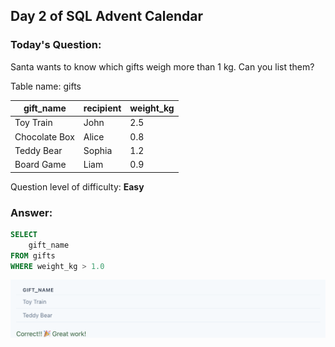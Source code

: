 ## Day 2 of SQL Advent Calendar

### Today's Question:

Santa wants to know which gifts weigh more than 1 kg. Can you list them?

Table name: gifts

gift_name     | recipient | weight_kg
--------------|-----------|----------
Toy Train     | John      | 2.5
Chocolate Box | Alice     | 0.8
Teddy Bear    | Sophia    | 1.2
Board Game    | Liam      | 0.9

Question level of difficulty:
**Easy**

### Answer:

```sql
SELECT 
    gift_name
FROM gifts
WHERE weight_kg > 1.0
```
![day02](../img/day02.png)